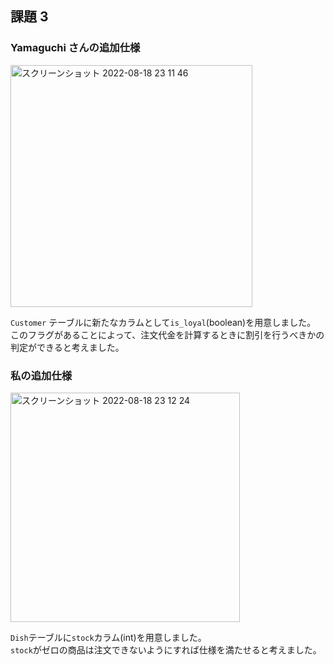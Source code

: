 ## 課題 3

### Yamaguchi さんの追加仕様

<img width="387" alt="スクリーンショット 2022-08-18 23 11 46" src="https://user-images.githubusercontent.com/76472239/185416509-22f55b17-379a-460e-ad69-00e2fb8f08c2.png">

`Customer` テーブルに新たなカラムとして`is_loyal`(boolean)を用意しました。
このフラグがあることによって、注文代金を計算するときに割引を行うべきかの判定ができると考えました。

### 私の追加仕様

<img width="367" alt="スクリーンショット 2022-08-18 23 12 24" src="https://user-images.githubusercontent.com/76472239/185416654-63b16091-124e-4be0-b810-17c389826edc.png">

`Dish`テーブルに`stock`カラム(int)を用意しました。  
`stock`がゼロの商品は注文できないようにすれば仕様を満たせると考えました。
